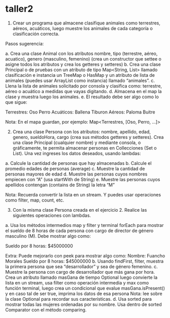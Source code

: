 # taller2
1. Crear un programa que almacene clasifique animales como terrestres, aéreos, acuáticos, luego muestre los animales de cada categoría o clasificación correcta.

Pasos sugerencia:

a. Crea una clase Animal con los atributos nombre, tipo (terrestre, aéreo, acuatico), genero (masculino, femenino) (crea un constructor que settee o asigne todos los atributos y crea los getteres y setteres)
b. Crea una clase Principal o de pruebas con un atributo de tipo Map<String, List<Animal>> llamado clasificación e instancia un TreeMap o HasMap y un atributo de lista de animales (puedes usar ArrayList como instancia) llamado “animales”.
c. Llena la lista de animales solicitado por consola y clasifica como: terrestre, aéreo o acuático a medidas que vayas digitando.
d. Almacena en el map la clase y muestra luego los animales.
e. El resultado debe ser algo como lo que sigue:

Terrestres:
Oso
Perro
Acuáticos:
          Ballena
          Tiburon
Aéreos:
          Paloma
          Buitre

Nota: En el mapa guardan, por ejemplo:
Map<Terrestres, [Oso, Perro, …]>

2. Crea una clase Persona con los atributos: nombre, apellido, edad, genero, sueldoHora, cargo (crea sus métodos getteres y setteres). Crea una clase Principal (cualquier nombre) y mediante consola, o gráficamente, te permita almacenar personas en Collecciones (Set o List). Una vez ingreses los datos deseados, usando lambdas:

a. Calcule la cantidad de personas que hay almacenadas
b. Calcule el promedio edades de personas (average)
c. Muestre la cantidad de personas mayores de edad
d. Muestre las personas cuyos nombres empiecen con “A” (usa startWith de String)
e. Muestre las personas cuyos apellidos contengan (contains de String) la letra “M”

Nota: Recuerda convertir la lista en un stream. Y puedes usar operaciones como filter, map, count, etc.

3. Con la misma clase Persona creada en el ejercicio 2. Realice las siguientes operaciones con lambdas.

a. Usa los métodos intermedios map y filter y terminal forEach para mostrar el sueldo de 8 horas de cada persona con cargo de director de género masculino (M).
Debe mostrar algo como:

Sueldo por 8 horas: $45000000

Extra: Puede mejorarlo con peek para mostrar algo como:
Nombre: Fuancho Morales Sueldo por 8 horas: $45000000
b. Usando findFirst, filter, muestra la primera persona que sea “desarrollador” y sea de género femenino.
c. Muestre la persona con cargo de desarrollador que más gana por hora. Crea un atributo llamado masGana de tiempo Optional luego convierte la lista en un stream, usa filter como operación intermedia y max como función terminal, luego crea un condicional que evalue masGana.isPresent() y en caso tal de ser true, imprima los datos de esa persona
Nota: lee sobre la clase Optional para recordar sus características.
d. Usa sorted para mostrar todas las mujeres ordenadas por su nombre. Usa dentro de sorted Comparator con el método comparing.
